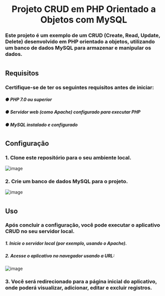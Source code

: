 # <h1 align="center"> Projeto CRUD em PHP Orientado a Objetos com MySQL </h1>  

### Este projeto é um exemplo de um CRUD (Create, Read, Update, Delete) desenvolvido em PHP orientado a objetos, utilizando um banco de dados MySQL para armazenar e manipular os dados.

#
## Requisitos
### Certifique-se de ter os seguintes requisitos antes de iniciar:
##### ● PHP 7.0 ou superior
##### ● Servidor web (como Apache) configurado para executar PHP
##### ● MySQL instalado e configurado

#
## Configuração
### 1. Clone este repositório para o seu ambiente local.
![image](https://github.com/diegosilvaas/CrudPHP/assets/122392637/27f10f72-6b17-48dc-873a-e3259bc773ae)

### 2. Crie um banco de dados MySQL para o projeto.
![image](https://github.com/diegosilvaas/CrudPHP/assets/122392637/1bb6587d-94c3-4c0b-a5f4-e902527f7062)

#
## Uso
### Após concluir a configuração, você pode executar o aplicativo CRUD no seu servidor local.

##### 1. Inicie o servidor local (por exemplo, usando o Apache).
##### 2. Acesse o aplicativo no navegador usando a URL:
![image](https://github.com/diegosilvaas/CrudPHP/assets/122392637/faa67f30-1da7-4c73-8ed9-0fd1d63e646d)

### 3. Você será redirecionado para a página inicial do aplicativo, onde poderá visualizar, adicionar, editar e excluir registros.



